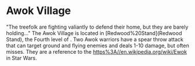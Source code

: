 # Awok Village

"The treefolk are fighting valiantly to defend their home, but they are barely holding..."
The Awok Village is located in [Redwood%20Stand](Redwood Stand), the Fourth level of . Two Awok warriors have a spear throw attack that can target ground and flying enemies and deals 1-10 damage, but often misses.
They are a reference to the [https%3A//en.wikipedia.org/wiki/Ewok](ewoks) in Star Wars.